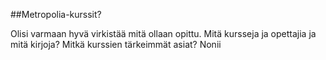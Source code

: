 ##Metropolia-kurssit?

Olisi varmaan hyvä virkistää mitä ollaan opittu. Mitä kursseja ja opettajia ja mitä kirjoja? Mitkä kurssien tärkeimmät asiat?
Nonii
